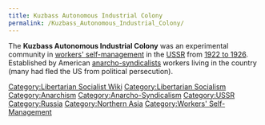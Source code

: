 ```yaml
---
title: Kuzbass Autonomous Industrial Colony
permalink: /Kuzbass_Autonomous_Industrial_Colony/
---
```


The **Kuzbass Autonomous Industrial Colony** was an experimental
community in [workers'
self-management](Workers'_Self-Management "wikilink") in the
[USSR](Union_of_Soviet_Socialist_Republics "wikilink") from [1922 to
1926](Timeline_of_Libertarian_Socialism_in_Northern_Asia "wikilink").
Established by American
[anarcho-syndicalists](Anarcho-Syndicalism "wikilink") workers living in
the country (many had fled the US from political persecution).

[Category:Libertarian Socialist
Wiki](Category:Libertarian_Socialist_Wiki "wikilink")
[Category:Libertarian
Socialism](Category:Libertarian_Socialism "wikilink")
[Category:Anarchism](Category:Anarchism "wikilink")
[Category:Anarcho-Syndicalism](Category:Anarcho-Syndicalism "wikilink")
[Category:USSR](Category:USSR "wikilink")
[Category:Russia](Category:Russia "wikilink") [Category:Northern
Asia](Category:Northern_Asia "wikilink") [Category:Workers'
Self-Management](Category:Workers'_Self-Management "wikilink")